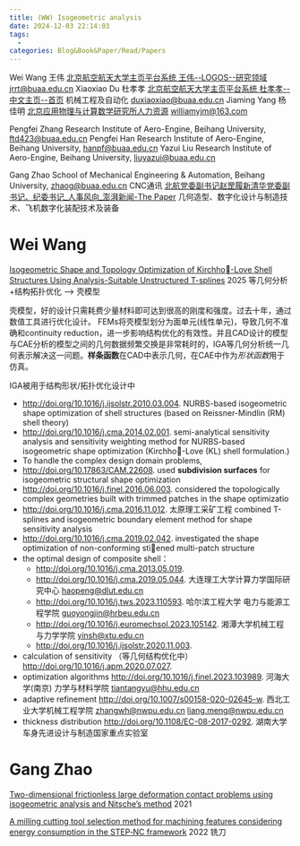 ```yaml
---
title: (WW) Isogeometric analysis
date: 2024-12-03 22:14:03
tags:
  - 
categories: Blog&Book&Paper/Read/Papers
---
```


Wei Wang 王伟 [北京航空航天大学主页平台系统 王伟--LOGOS--研究领域](https://shi.buaa.edu.cn/publius/zh_CN/index.htm)  jrrt@buaa.edu.cn
Xiaoxiao Du 杜孝孝 [北京航空航天大学主页平台系统 杜孝孝--中文主页--首页](https://shi.buaa.edu.cn/duxiaoxiao1/zh_CN/index.htm) 机械工程及自动化 duxiaoxiao@buaa.edu.cn
Jiaming Yang 杨佳明 [北京应用物理与计算数学研究所人力资源](http://www.iapcm.ac.cn/Human_con_335.html) williamyjm@163.com

Pengfei Zhang Research Institute of Aero-Engine, Beihang University, ftd423@buaa.edu.cn
Pengfei Han Research Institute of Aero-Engine, Beihang University, hanpf@buaa.edu.cn
Yazui Liu Research Institute of Aero-Engine, Beihang University, liuyazui@buaa.edu.cn

Gang Zhao School of Mechanical Engineering & Automation, Beihang University, zhaog@buaa.edu.cn CNC通讯
[北航党委副书记赵罡履新清华党委副书记、纪委书记_人事风向_澎湃新闻-The Paper](https://m.thepaper.cn/wifiKey_detail.jsp?contid=19749649&from=wifiKey#) 几何造型、数字化设计与制造技术、飞机数字化装配技术及装备

<!-- more -->

# Wei Wang

[Isogeometric Shape and Topology Optimization of Kirchho-Love Shell Structures Using Analysis-Suitable Unstructured T-splines](https://cad-journal.net/files/vol_22/CAD_22\(2\)_2025_245-260.pdf) 2025 等几何分析+结构拓扑优化 --> 壳模型

壳模型，好的设计只需耗费少量材料即可达到很高的刚度和强度。过去十年，通过数值工具进行优化设计。
FEMs将壳模型划分为面单元(线性单元)，导致几何不准确和continuity reduction，进一步影响结构优化的有效性。并且CAD设计的模型与CAE分析的模型之间的几何数据频繁交换是非常耗时的，IGA等几何分析统一几何表示解决这一问题。**样条函数**在CAD中表示几何，在CAE中作为*形状函数*用于仿真。

IGA被用于结构形状/拓扑优化设计中
- http://doi.org/10.1016/j.ijsolstr.2010.03.004. NURBS-based isogeometric shape optimization of shell structures (based on Reissner-Mindlin (RM) shell theory)
- http://doi.org/10.1016/j.cma.2014.02.001. semi-analytical sensitivity analysis and sensitivity weighting method for NURBS-based isogeometric shape optimization (Kirchho-Love (KL) shell formulation.)
- To handle the complex design domain problems,
- http://doi.org/10.17863/CAM.22608.  used **subdivision surfaces** for isogeometric structural shape optimization
- http://doi.org/10.1016/j.finel.2016.06.003. considered the topologically complex geometries built with trimmed patches in the shape optimizatio
- http://doi.org/10.1016/j.cma.2016.11.012. 太原理工采矿工程 combined T-splines and isogeometric boundary element method for shape sensitivity analysis
-  http://doi.org/10.1016/j.cma.2019.02.042. investigated the shape optimization of non-conforming stiened multi-patch structure
- the optimal design of composite shell：
  - http://doi.org/10.1016/j.cma.2013.05.019.
  - http://doi.org/10.1016/j.cma.2019.05.044. 大连理工大学计算力学国际研究中心 haopeng@dlut.edu.cn
  - http://doi.org/10.1016/j.tws.2023.110593. 哈尔滨工程大学 电力与能源工程学院 guoyongjin@hrbeu.edu.cn
  - http://doi.org/10.1016/j.euromechsol.2023.105142. 湘潭大学机械工程与力学学院 yinsh@xtu.edu.cn
  - http://doi.org/10.1016/j.ijsolstr.2020.11.003.
- calculation of sensitivity （等几何结构优化中）  http://doi.org/10.1016/j.apm.2020.07.027.
- optimization algorithms  http://doi.org/10.1016/j.finel.2023.103989.  河海大学(南京) 力学与材料学院 tiantangyu@hhu.edu.cn
- adaptive refinement http://doi.org/10.1007/s00158-020-02645-w. 西北工业大学机械工程学院 zhangwh@nwpu.edu.cn  liang.meng@nwpu.edu.cn
- thickness distribution http://doi.org/10.1108/EC-08-2017-0292.  湖南大学 车身先进设计与制造国家重点实验室


# Gang Zhao

[Two-dimensional frictionless large deformation contact problems using isogeometric analysis and Nitsche’s method](https://watermark.silverchair.com/qwab070.pdf?token=AQECAHi208BE49Ooan9kkhW_Ercy7Dm3ZL_9Cf3qfKAc485ysgAAA00wggNJBgkqhkiG9w0BBwagggM6MIIDNgIBADCCAy8GCSqGSIb3DQEHATAeBglghkgBZQMEAS4wEQQM0Gx3nnkwsVxWiCmvAgEQgIIDAGzZZrbDVhlzSY10JALAlDm5MvXCgthcBQV_wiRFeg1fm5dcEYXyVCH9_KRtBDfvd_SVRN-BwtjQaGVwOQjYZEbKYeggrxcOcjM99ftpurQpgSEskSQp2lo-y1oGpkYy6Db0Ydyoi1Lg6K5DUWoD4uLv7ChmETpQtPgdC9vLsMmokVbjLM5k4kCwye3Bv_b29YZwVwQBDHrUyAfBPPMaAMoZXzGQi3bQCnLbCSgi8V16bQx9nXnq2j2jR0zJGw4UqRIGviDNv-lFdeG7uDGUrccT8P_b0hzaQGOv6yDhalhiDPCEVyaWivzEYRWZ07e3IIfPeSO6J6hlFm1j3NldSybYjIcSHk93YpF-AvDOmm18QXJ3jA7ijEm72_udPLCTfR_raUKHXA3ICoPIn57CohunCSyA5v-OVbYINIh68EMaiLGfJBTdgYzCRAU-sZj4plQWzSd_2qHSdXuF25Wm_I6kcB7S5LDTFqiziW6yQwG5abmqofxt3H71_mnzkI0si-fxQ4WRCgkNzWPnrYREC0kyjNpj44J2bUaJrDcpcZZU5OZs3pkHYXm_qeXHjP3FaTsfIRGvzyHKREeE0dMzdRxqBDluYGRRfUMFzRLASXialHMrcDW0jfPNRi6Oh6WnVV2jHse5DxnYW45OeBUv7978Wyshk8q_TyQWJD1FdWSc-SusDHYe9--vw-ijnDhUzN5lAsXPE4DJcOX-okAxIn8B6RIm4vKhDgd6G8x7VbmNDZgLjnRbTv2_o2eRa5eltptXoHof28QLwisV9-G1lXobyCX8sufVd1okftFvpZWqSYZCKJr6Vlm2-Qs_eV9M6sFNPuoI1w3se4psQi7KFtAPbYSBPsGNxzPwFg7ldZ1ze9eKj9Ve4ylp-3zbekXhpOKWmaRGY2UAqaOZx4et2OjjvyThwDkWFLoS7wkGGMngTQQusp-chPBHkvOEoNWJNVbYE54jddd1rbFpskFMV1Sckl3HXhqenWBpG0zDBtO-69xASIv2vLR_kKo4c2lLzA) 2021

[A milling cutting tool selection method for machining features considering energy consumption in the STEP‑NC framework](file:///F:/Download/s00170-022-08964-0.pdf) 2022 铣刀




